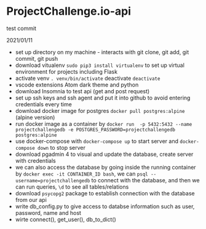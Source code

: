 # ProjectChallenge.io-api

test commit

2021/01/11 
* set up directory on my machine - interacts with git clone, git add, git commit, git push 
* download vitualenv `sudo pip3 install virtualenv` to set up virtual environment for projects including Flask 
* activate venv `. venv/bin/activate` deactivate `deactivate`
* vscode extensions Atom dark theme and python
* download Insomnia to test api (get and post request)
* set up ssh keys and ssh agent and put it into github to avoid entering credentials every time
* download docker image for postgres `docker pull postgres:alpine` (alpine version)
* run docker image as a container by `docker run  -p 5432:5432 --name projectchallengedb -e POSTGRES_PASSWORD=projectchallengedb postgres:alpine` 
* use docker-compose with `docker-compose up` to start server and `docker-compose down` to stop server 
* download pgadmin 4 to visual and update the database, create server with credentials
* we can also access the database by going inside the running container by `docker exec -it CONTAINER_ID bash`, we can `psql --username=projectchallengedb` to connect with the database, and then we can run queries, `\d` to see all tables/relations
* download `psycopg2` package to establish connection with the database from our api 
* write db_config.py to give access to databse information such as user, password, name and host
* wirte connect(), get_user(), db_to_dict()
